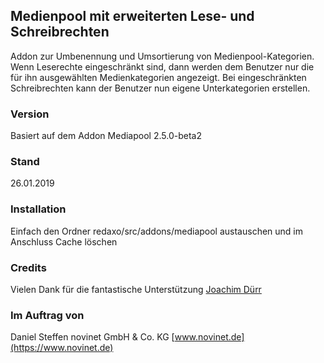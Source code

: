 ## Medienpool mit erweiterten Lese- und Schreibrechten
Addon zur Umbenennung und Umsortierung von Medienpool-Kategorien.
Wenn Leserechte eingeschränkt sind, dann werden dem Benutzer nur die für ihn ausgewählten Medienkategorien angezeigt. Bei eingeschränkten Schreibrechten kann der Benutzer nun eigene Unterkategorien erstellen.

### Version
Basiert auf dem Addon Mediapool 2.5.0-beta2

### Stand
26.01.2019

### Installation
Einfach den Ordner redaxo/src/addons/mediapool austauschen und im Anschluss Cache löschen

### Credits
Vielen Dank für die fantastische Unterstützung
[Joachim Dürr](https://github.com/joachimdoerr)

### Im Auftrag von
Daniel Steffen
novinet GmbH & Co. KG
[www.novinet.de](https://www.novinet.de)